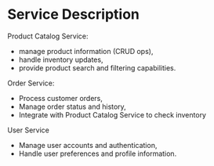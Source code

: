 # Service Description

Product Catalog Service:

- manage product information (CRUD ops),
- handle inventory updates,
- provide product search and filtering capabilities.

Order Service:

- Process customer orders,
- Manage order status and history,
- Integrate with Product Catalog Service to check inventory

User Service

- Manage user accounts and authentication,
- Handle user preferences and profile information.